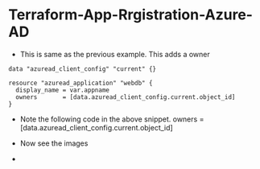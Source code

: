 # Terraform-App-Rrgistration-Azure-AD

- This is same as the previous example. This adds a owner

```
data "azuread_client_config" "current" {}

resource "azuread_application" "webdb" {
  display_name = var.appname
  owners       = [data.azuread_client_config.current.object_id]
}
```
- Note the following code in the above snippet.
    owners       =[data.azuread_client_config.current.object_id]

- Now see the images 
- 

